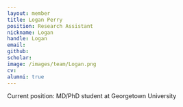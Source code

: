 ```yaml
---
layout: member
title: Logan Perry
position: Research Assistant
nickname: Logan
handle: Logan
email: 
github: 
scholar: 
image: /images/team/Logan.png
cv: 
alumni: true
---
```


Current position: MD/PhD student at Georgetown University